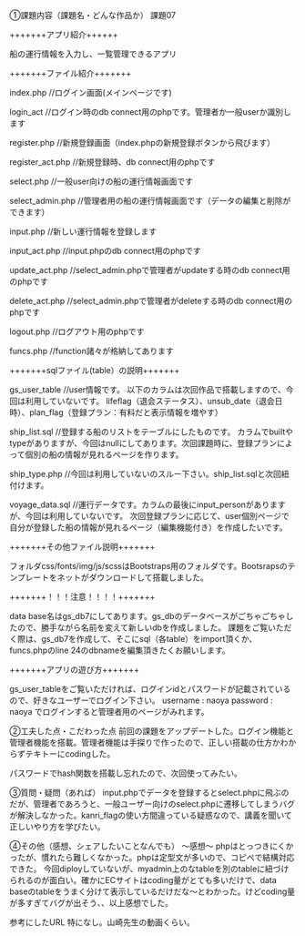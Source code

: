 ①課題内容（課題名・どんな作品か）
課題07

+++++++アプリ紹介++++++

船の運行情報を入力し、一覧管理できるアプリ


+++++++ファイル紹介+++++++

index.php   //ログイン画面(メインページです)

login_act   //ログイン時のdb connect用のphpです。管理者か一般userか識別します

register.php  //新規登録画面（index.phpの新規登録ボタンから飛びます）

register_act.php    //新規登録時、db connect用のphpです

select.php  //一般user向けの船の運行情報画面です

select_admin.php  //管理者用の船の運行情報画面です（データの編集と削除ができます）

input.php   //新しい運行情報を登録します

input_act.php   //input.phpのdb connect用のphpです

update_act.php  //select_admin.phpで管理者がupdateする時のdb connect用のphpです

delete_act.php  //select_admin.phpで管理者がdeleteする時のdb connect用のphpです

logout.php  //ログアウト用のphpです

funcs.php   //function諸々が格納してあります





+++++++sqlファイル(table）の説明+++++++

gs_user_table   //user情報です。
以下のカラムは次回作品で搭載しますので、今回は利用していないです。
lifeflag（退会ステータス）、unsub_date（退会日時）、plan_flag（登録プラン：有料だと表示情報を増やす）

ship_list.sql   //登録する船のリストをテーブルにしたものです。
カラムでbuiltやtypeがありますが、今回はnullにしてあります。次回課題時に、登録プランによって個別の船の情報が見れるページを作ります。

ship_type.php   //今回は利用していないのスルー下さい。ship_list.sqlと次回紐付けます。

voyage_data.sql //運行データです。カラムの最後にinput_personがありますが、今回は利用していないです。
次回登録プランに応じて、user個別ページで自分が登録した船の情報が見れるページ（編集機能付き）を作成したいです。




+++++++その他ファイル説明+++++++

フォルダcss/fonts/img/js/scssはBootstraps用のフォルダです。Bootsrapsのテンプレートをネットがダウンロードして搭載しました。




+++++++！！！注意！！！！+++++++

data base名はgs_db7にしてあります。gs_dbのデータベースがごちゃごちゃしたので、勝手ながら名前を変えて新しいdbを作成しました。
課題をご覧いただく際は、gs_db7を作成して、そこにsql（各table）をimport頂くか、
funcs.phpのline 24のdbnameを編集頂きたくお願いします。




+++++++アプリの遊び方+++++++

gs_user_tableをご覧いただければ、ログインidとパスワードが記載されているので、好きなユーザーでログイン下さい。
username    : naoya
password    : naoya
でログインすると管理者用のページがみれます。


②工夫した点・こだわった点
前回の課題をアップデートした。ログイン機能と管理者機能を搭載。管理者機能は手探りで作ったので、正しい搭載の仕方かわからずテキトーにcodingした。

パスワードでhash関数を搭載し忘れたので、次回使ってみたい。


③質問・疑問（あれば）
input.phpでデータを登録するとselect.phpに飛ぶのだが、管理者であろうと、一般ユーザー向けのselect.phpに遷移してしまうバグが解決しなかった。kanri_flagの使い方間違っている疑惑なので、講義を聞いて正しいやり方を学びたい。


④その他（感想、シェアしたいことなんでも）
〜感想〜
phpはとっつきにくかったが、慣れたら難しくなかった。phpは定型文が多いので、コピペで結構対応できた。
今回diployしていないが、myadmin上のなtableを別のtableに紐づけられるのが面白い。確かにECサイトはcoding量がとても多いだけで、data baseのtableをうまく分けて表示しているだけだな〜とわかった。けどcoding量が多すぎてバグが出そう、、以上感想でした。


参考にしたURL
特になし。山崎先生の動画くらい。
